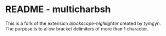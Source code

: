 # README - multicharbsh

This is a fork of the extension *blockscope-highlighter* created by tymgyn. The purpose is to allow bracket delimiters of more than 1 character.

